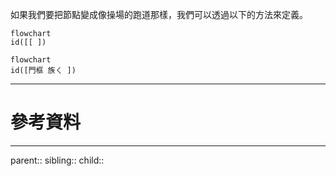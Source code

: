 如果我們要把節點變成像操場的跑道那樣，我們可以透過以下的方法來定義。
```Mermaid
flowchart
id([[ ])
```
```mermaid
flowchart
id([門框 族ㄑ ])
```
- - -
# 參考資料

- - -
parent::
sibling::
child::